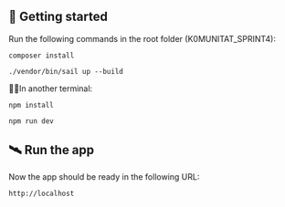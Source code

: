 ## 🚀 Getting started 

Run the following commands in the root folder (K0MUNITAT_SPRINT4):

```
composer install
```

```
./vendor/bin/sail up --build
```

👩‍💻In another terminal:

```
npm install
```

```
npm run dev
```

## 🛰 Run the app

Now the app should be ready in the following URL:

```
http://localhost
```